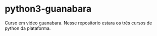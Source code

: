 # python3-guanabara
Curso em video guanabara. Nesse repositorio estara os três cursos de python da plataforma.
